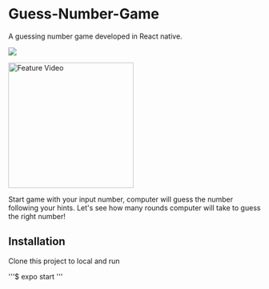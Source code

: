 # Guess-Number-Game
A guessing number game developed in React native.

![](https://img.shields.io/badge/react-expo-gray)

<img src="https://github.com/yahancheng/Guess-Number-Game/blob/main/ezgif.com-gif-maker.gif" alt="Feature Video" width="250"/>

Start game with your input number, computer will guess the number following your hints. Let's see how many rounds computer will take to guess the right number!

## Installation

Clone this project to local and run

'''$ expo start
'''